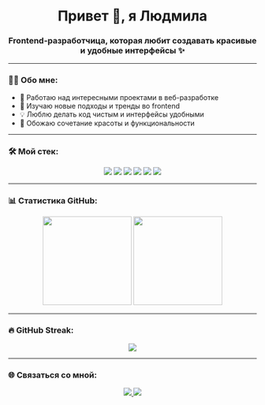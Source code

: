 <!-- Заголовок -->
<h1 align="center">Привет 👋, я Людмила</h1>
<h3 align="center">Frontend-разработчица, которая любит создавать красивые и удобные интерфейсы ✨</h3>

---

### 👩‍💻 Обо мне:
- 🔭 Работаю над интересными проектами в веб-разработке
- 🌱 Изучаю новые подходы и тренды во frontend
- 💡 Люблю делать код чистым и интерфейсы удобными
- 🎨 Обожаю сочетание красоты и функциональности

---

### 🛠 Мой стек:
<p align="center">
  <img src="https://img.shields.io/badge/React-20232A?style=for-the-badge&logo=react&logoColor=FFD43B"/>
  <img src="https://img.shields.io/badge/Next.js-000000?style=for-the-badge&logo=nextdotjs&logoColor=FFD43B"/>
  <img src="https://img.shields.io/badge/TypeScript-3178C6?style=for-the-badge&logo=typescript&logoColor=FFD43B"/>
  <img src="https://img.shields.io/badge/HTML5-E34F26?style=for-the-badge&logo=html5&logoColor=FFD43B"/>
  <img src="https://img.shields.io/badge/SCSS-CC6699?style=for-the-badge&logo=sass&logoColor=FFD43B"/>
  <img src="https://img.shields.io/badge/Gulp-CF4647?style=for-the-badge&logo=gulp&logoColor=FFD43B"/>
</p>

---

### 📊 Статистика GitHub:
<p align="center">
  <img src="https://github-readme-stats.vercel.app/api?username=notforgiving&show_icons=true&theme=tokyonight&title_color=FFD43B&icon_color=FFD43B&text_color=ffffff&bg_color=1a1b27" height="180px"/>
  <img src="https://github-readme-stats.vercel.app/api/top-langs/?username=notforgiving&layout=compact&theme=tokyonight&title_color=FFD43B&text_color=ffffff&bg_color=1a1b27" height="180px"/>
</p>

---

### 🔥 GitHub Streak:
<p align="center">
  <img src="https://streak-stats.demolab.com?user=notforgiving&theme=tokyonight&ring=FFD43B&fire=FFD43B&currStreakLabel=FFD43B"/>
</p>

---

### 🌐 Связаться со мной:
<p align="center">
  <a href="https://t.me/flesh_vzhuh">
    <img src="https://img.shields.io/badge/Telegram-26A5E4?style=for-the-badge&logo=telegram&logoColor=white"/>
  </a>
  <a href="mailto:self_contained@list.ru">
    <img src="https://img.shields.io/badge/Email-purple?style=for-the-badge&logo=gmail&logoColor=FFD43B"/>
  </a>
</p>
